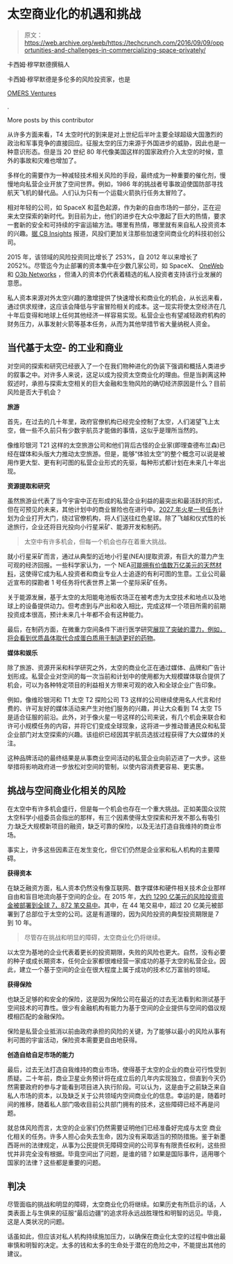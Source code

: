 # 太空商业化的机遇和挑战

> 原文：<https://web.archive.org/web/https://techcrunch.com/2016/09/09/opportunities-and-challenges-in-commercializing-space-privately/>

卡西姆·穆罕默德撰稿人

卡西姆·穆罕默德是多伦多的风险投资家，也是

[OMERS Ventures](https://web.archive.org/web/20221006040353/http://www.omersventures.com/)

.

More posts by this contributor

从许多方面来看，T4 太空时代的到来是对上世纪后半叶主要全球超级大国激烈的政治和军事竞争的直接回应。征服太空的压力来源于外国进步的威胁，因此也是一种意识形态。但是当 20 世纪 80 年代像美国这样的国家政府介入太空的时候，意外的事故和灾难也增加了。

多样化的需要作为一种减轻技术相关风险的手段，最终成为一种重要的催化剂，慢慢地向私营企业开放了空间世界。例如，1986 年的挑战者号事故迫使国防部寻找航天飞机的替代品。人们认为只有一个运载火箭执行任务太冒险了。

相对年轻的公司，如 SpaceX 和蓝色起源，作为新的自由市场的一部分，正在迎来太空探索的新时代。到目前为止，他们的进步在大众中激起了巨大的热情，要求一套新的安全和可持续的宇宙运输方法。哪里有热情，哪里就有来自私人投资资本的兴趣。[据 CB Insights](https://web.archive.org/web/20221006040353/https://www.cbinsights.com/blog/space-and-ar-vr-drive-frontier-tech/) 报道，风投们更加关注那些加速空间商业化的科技初创公司。

2015 年，该领域的风险投资同比增长了 253%，自 2012 年以来增长了 2052%。尽管迄今为止部署的资本集中在少数几家公司，如 SpaceX、 [OneWeb](https://web.archive.org/web/20221006040353/https://www.crunchbase.com/organization/oneweb) 和 [O3b Networks](https://web.archive.org/web/20221006040353/https://www.crunchbase.com/organization/o3b-networks) ，但涌入的资本仍代表着精选的私人投资者支持该行业发展的意愿。

私人资本来源对外太空兴趣的激增提供了快速增长和商业化的机会，从长远来看，通过供求规律，这应该会降低与宇宙冒险相关的成本。这一现实将使太空经济在几十年后变得和地球上任何其他经济一样容易实现。私营企业也有望减轻政府机构的财务压力，从事发射火箭等基本任务，从而为其他举措节省大量纳税人资金。

## 当代基于太空- 的工业和商业

对空间的探索和研究已经嵌入了一个在我们物种进化的伪装下强调和概括人类进步的叙事之中。对许多人来说，这足以成为投资太空商业化的理由。但是当剥离这种叙述时，承担与探索太空相关的巨大金融和生物风险的确切经济原因是什么？目前风险是否大于机会？

**旅游**

首先，在过去的几十年里，政府官僚机构已经完全控制了太空，人们渴望飞上太空，做一些不久前只有少数宇航员才能做的事情，这似乎是理所当然的。

像维珍银河 T21 这样的太空旅游公司和他们背后古怪的企业家(即理查德布兰森)已经在媒体和头版大力推动太空旅游。但是，能够“体验太空”的整个概念可以说是被用作更大型、更有利可图的私营企业形式的先驱，每种形式都计划在未来几十年出现。

**资源提取和研究**

虽然旅游业代表了当今宇宙中正在形成的私营企业利益的最突出和最活跃的形式，但在可预见的未来，其他计划中的商业冒险也在进行中。[2027 年火星一号任务](https://web.archive.org/web/20221006040353/http://www.mars-one.com/)计划为企业打开大门，绕过官僚机构，将人们送往红色星球。除了飞越和仪式性的长途旅行，企业还将目光投向小行星采矿、能源开发和制药。

> 太空中有许多机会，但每一个机会也存在着重大挑战。

就小行星采矿而言，通过从典型的近地小行星(NEA)提取资源，有巨大的潜力产生可观的经济回报。一些科学家认为，一个 NEA[可能拥有价值数万亿美元的天然材料](https://web.archive.org/web/20221006040353/http://mashable.com/2012/04/26/planetary-resources-asteroid-mining-trillions/#Pc_boaxbl5qx)，这使得它成为私人投资者和商业专业人士追逐的有利可图的生意。工业公司最近宣布的探勘者 1 号任务将代表世界上第一个星际采矿任务。

关于能源发展，基于太空的太阳能电池板农场正在被考虑为太空技术和地点以及地球上的设备提供动力。但考虑到与产出和收入相比，完成这样一个项目所需的前期投资成本很高，预计未来几十年都不会有这种能力。

最后，在制药方面，在微重力空间条件下进行医学研究[展现了突破的潜力，例如，将会看到优质晶体取代合成蛋白质用于制造更好的药物](https://web.archive.org/web/20221006040353/http://www.space.com/33770-bone-protein-crystals-grow-better-in-space.html)。

**媒体和娱乐**

除了旅游、资源开采和科学研究之外，太空的商业化正在通过媒体、品牌和广告计划形成。私营企业对空间的每一次当前和计划中的使用都为大规模媒体联合提供了机会，可以为各种特定项目的利益相关方带来可观的收入和全球企业广告印象。

例如，像维珍银河和 T1 太空 T2 探险公司 T3 这样的公司继续使用名人代言和付费的、许可友好的媒体活动来产生对他们服务的兴趣，并让大众看到 T4 太空 T5 是适合征服的前沿。此外，对于像火星一号这样的公司来说，有几个机会来联合和许可小规模任务的内容，并将它们变成全球现象，这将进一步推动普通民众和私营企业部门对太空探索的兴趣。该组织已经因其宇航员选拔过程获得了大众媒体的关注。

这种品牌活动的最终结果是从事商业空间活动的私营企业向前迈进了一大步。这些举措将影响政府进一步放松对空间的管制，以使内容消费更容易、更实惠。

## 挑战与空间商业化相关的风险

在太空中有许多机会盛行，但是每一个机会也存在一个重大挑战。正如美国众议院太空科学小组委员会指出的那样，有三个因素使得太空探索和开发不那么有吸引力:缺乏大规模新项目的融资，缺乏可靠的保险，以及无法打造自我维持的商业市场。

事实上，许多这些因素正在发生变化，但它们仍然是企业家和私人机构的主要障碍。

**获得资本**

在缺乏融资方面，私人资本仍然没有像互联网、数字媒体和硬件相关技术企业那样自由和盲目地流向基于空间的企业。在 2015 年，[大约 1290 亿美元的风险投资资金被部署到全球 7，872 笔交易中](https://web.archive.org/web/20221006040353/https://www.cbinsights.com/research-venture-capital-2015)。其中，在 44 笔交易中，超过 20 亿美元被部署到了总部位于太空的公司。这是有道理的，因为风险投资的典型投资期限是 7 到 10 年。

> 尽管存在挑战和明显的障碍，太空商业化仍将继续。

以太空为基地的企业代表着更长的投资期限，失败的风险也更大。自然，没有必要的种子或成长期资本，任何企业家都很难经营一家成功的基于太空的私营企业。因此，建立一个基于空间的企业在很大程度上属于成功的技术亿万富翁的领域。

**获得保险**

也缺乏足够的和安全的保险，这是因为保险公司在最近的过去无法看到和测试基于空间技术的可靠性。很少有金融机构有能力为基于空间的企业提供与空间的倡议规模相匹配的金融保险。

保险是私营企业抵消以前由政府承担的风险的关键，为了能够以最小的风险从事有利可图的宇宙活动，保险资本需要更自由地获得。

**创造自给自足市场的能力**

最后，过去无法打造自我维持的商业市场，使得基于太空的企业的商业可行性受到质疑。二十年前，商业卫星业务预计将在成立后的几年内实现独立，但直到今天仍然需要政府的参与才能看到项目进入执行阶段。可以认为，这是由于之前缺乏来自私人市场的资本，以及缺乏关于公共领域内空间商业化的信息。幸运的是，随着时间的推移，随着私人部门吸收目前公共部门拥有的技术，这些障碍已经不再是问题。

就总体风险而言，太空的企业家们仍然需要证明他们已经准备好完成与太空 商业化相关的任务。许多人担心会失去生命，因为没有采取适当的预防措施。鉴于新墨西哥州的法律规定，从事为公民提供无障碍空间的公司享有有限责任权利，这些担忧并非完全没有根据。毕竟空间出了问题，是谁的错？如果是国际事件，适用哪个国家的法律？这些都是重要的问题。

## 判决

尽管面临的挑战和明显的障碍，太空商业化仍将继续。如果历史有所启示的话，人类表面上与生俱来的征服“最后边疆”的追求将永远战胜理性和明智的远见。毕竟，这是人类状况的问题。

话虽如此，但应该对私人机构持续施加压力，以确保在商业化太空的过程中做出最审慎和明智的决定。太多的钱和太多的生命处于潜在的危险之中，不能提出其他的建议。